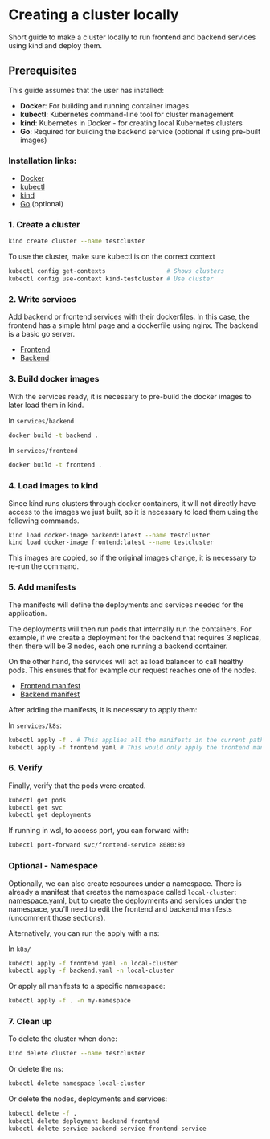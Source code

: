 # Creating a cluster locally

Short guide to make a cluster locally to run frontend and backend services using kind and deploy them.

## Prerequisites

This guide assumes that the user has installed:

- **Docker**: For building and running container images
- **kubectl**: Kubernetes command-line tool for cluster management
- **kind**: Kubernetes in Docker - for creating local Kubernetes clusters
- **Go**: Required for building the backend service (optional if using pre-built images)

### Installation links:
- [Docker](https://docs.docker.com/get-docker/)
- [kubectl](https://kubernetes.io/docs/tasks/tools/install-kubectl/)
- [kind](https://kind.sigs.k8s.io/docs/user/quick-start/#installation)
- [Go](https://golang.org/doc/install) (optional) 

### 1. Create a cluster

```sh 
kind create cluster --name testcluster
```

To use the cluster, make sure kubectl is on the correct context

```sh
kubectl config get-contexts                 # Shows clusters
kubectl config use-context kind-testcluster # Use cluster
```

### 2. Write services

Add backend or frontend services with their dockerfiles.
In this case, the frontend has a simple html page and a dockerfile using nginx. The backend is a basic go server.

- [Frontend](frontend/index.html)
- [Backend](backend/main.go)

### 3. Build docker images

With the services ready, it is necessary to pre-build the docker images to later load them in kind.

In `services/backend`

```sh
docker build -t backend .
```

In `services/frontend`

```sh
docker build -t frontend .
```

### 4. Load images to kind

Since kind runs clusters through docker containers, it will not directly have access to the images we just built, so it is necessary to load them using the following commands.

```sh
kind load docker-image backend:latest --name testcluster
kind load docker-image frontend:latest --name testcluster
```

This images are copied, so if the original images change, it is necessary to re-run the command.

### 5. Add manifests
The manifests will define the deployments and services needed for the application.

The deployments will then run pods that internally run the containers. For example, if we create a deployment for the backend that requires 3 replicas, then there will be 3 nodes, each one running a backend container.

On the other hand, the services will act as load balancer to call healthy pods. This ensures that for example our request reaches one of the nodes.

- [Frontend manifest](k8s/frontend.yaml)
- [Backend manifest](k8s/backend.yaml)

After adding the manifests, it is necessary to apply them:

In `services/k8s`:

```sh
kubectl apply -f . # This applies all the manifests in the current path
kubectl apply -f frontend.yaml # This would only apply the frontend manifest
```

### 6. Verify 

Finally, verify that the pods were created.

```sh
kubectl get pods
kubectl get svc
kubectl get deployments
```

If running in wsl, to access port, you can forward with:

```sh
kubectl port-forward svc/frontend-service 8080:80
```

### Optional - Namespace

Optionally, we can also create resources under a namespace. There is already a manifest that creates the namespace called `local-cluster`: [namespace.yaml](k8s/namespace.yaml), but to create the deployments and services under the namespace, you'll need to edit the frontend and backend manifests (uncomment those sections).

Alternatively, you can run the apply with a ns:

In `k8s/`
```sh
kubectl apply -f frontend.yaml -n local-cluster
kubectl apply -f backend.yaml -n local-cluster
```

Or apply all manifests to a specific namespace:
```sh
kubectl apply -f . -n my-namespace
```

### 7. Clean up

To delete the cluster when done:

```sh
kind delete cluster --name testcluster
```

Or delete the ns:

```sh
kubectl delete namespace local-cluster
```

Or delete the nodes, deployments and services:

```sh
kubectl delete -f .
kubectl delete deployment backend frontend
kubectl delete service backend-service frontend-service
```